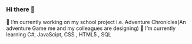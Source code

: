 ### Hi there 👋

<!--
**manishkhrn1/manishkhrn1** is a ✨ _special_ ✨ repository because its `README.md` (this file) appears on your GitHub profile.

Here are some ideas to get you started:

- 🔭 I’m currently working on my school project i.e. Adventure Chronicles(An adventure Game me and my colleagues are designing)
- 🌱 I’m currently learning C#, JavaScipt, CSS , HTML5 , SQL
- 👯 I’m looking to collaborate on ...
- 🤔 I’m looking for help with ...
- 💬 Ask me about ...
- 📫 How to reach me: ...
- 😄 Pronouns: ...
- ⚡ Fun fact: ...
-->

🔭 I’m currently working on my school project i.e. Adventure Chronicles(An adventure Game me and my colleagues are designing)
🌱 I’m currently learning C#, JavaScipt, CSS , HTML5 , SQL
